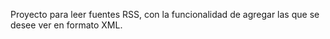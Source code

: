 Proyecto para leer fuentes RSS, con la funcionalidad de agregar las que se desee ver en formato XML.
